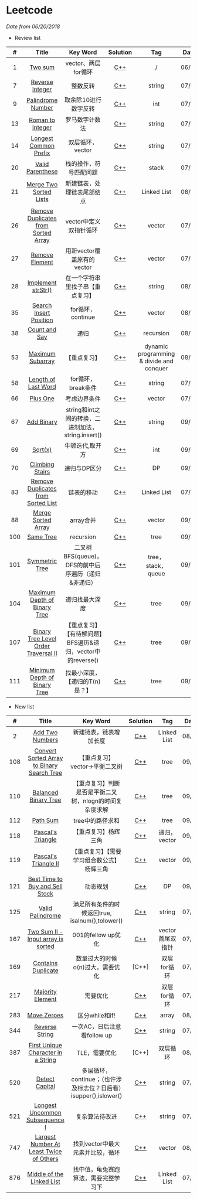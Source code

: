 # Leetcode

*Date from 06/20/2018*

* Review list

| # | Title | Key Word | Solution | Tag | Date |
| :------: | :------: | :------:| :------: | :------: | :------: |
| 1 | [Two sum](https://leetcode.com/problems/two-sum/description/) | vector、两层for循环 | [C++](https://github.com/melodybabee/Leetcode/blob/master/001.TwoSum.cpp) | / | 06/20 |
| 7 | [Reverse Integer](https://leetcode.com/problems/reverse-integer/description/) | 整数反转 | [C++](https://github.com/melodybabee/Leetcode/blob/master/007.Reverse%20Integer.cpp) | string | 07/25 |
| 9 | [Palindrome Number](https://leetcode.com/problems/palindrome-number/description/) | 取余除10进行数字反转 | [C++](https://github.com/melodybabee/Leetcode/blob/master/009.Palindrome%20Number.cpp) | int | 07/31 |
| 13 | [Roman to Integer](https://leetcode.com/problems/roman-to-integer/description/) | 罗马数字计数法 | [C++](https://github.com/melodybabee/Leetcode/blob/master/013.Roman%20to%20Integer.cpp) | string | 07/16 |
| 14 | [Longest Common Prefix](https://leetcode.com/problems/longest-common-prefix/description/) | 双层循环，vector | [C++](https://github.com/melodybabee/Leetcode/blob/master/014.Longest%20Common%20Prefix.cpp) | string | 07/18 |
| 20 | [Valid Parenthese](https://leetcode.com/problems/valid-parentheses/description/) | 栈的操作，符号匹配问题 | [C++](https://github.com/melodybabee/Leetcode/blob/master/020.Valid%20Parentheses.cpp)| stack| 07/31 |
| 21 | [Merge Two Sorted Lists](https://leetcode.com/problems/merge-two-sorted-lists/description/) | 新建链表，处理链表尾部结点 | [C++](https://github.com/melodybabee/Leetcode/blob/master/021.Merge%20Two%20Sorted%20Lists.cpp)| Linked List| 08/01 |
| 26 | [Remove Duplicates from Sorted Array](https://leetcode.com/problems/remove-duplicates-from-sorted-array/description/) | vector中定义双指针循环 | [C++](https://github.com/melodybabee/Leetcode/blob/master/026.%20Remove%20Duplicates%20from%20Sorted%20Array.cpp) | vector | 07/23 |
| 27 | [Remove Element](https://leetcode.com/problems/remove-element/description/) | 用新vector覆盖原有的vector | [C++](https://github.com/melodybabee/Leetcode/blob/master/027.%20Remove%20Element.cpp) | vector | 07/22 |
| 28 | [Implement strStr()](https://leetcode.com/problems/implement-strstr/description/) | 在一个字符串里找子串【重点复习】 | [C++](https://github.com/melodybabee/Leetcode/blob/master/028.Implement%20strStr().cpp) | string | 08/02 |
| 35 | [Search Insert Position](https://leetcode.com/problems/search-insert-position/description/) | for循环，continue | [C++](https://github.com/melodybabee/Leetcode/blob/master/035.Search%20Insert%20Position.cpp) | vector | 08/05 |
| 38 | [Count and Say](https://leetcode.com/problems/count-and-say/description/) | 递归 | [C++](https://github.com/melodybabee/Leetcode/blob/master/038.Count%20and%20Say.cpp) |  recursion | 08/06 |
| 53 | [Maximum Subarray](https://leetcode.com/problems/maximum-subarray/description/) | 【重点复习】 | [C++](https://github.com/melodybabee/Leetcode/blob/master/053.Maximum%20Subarray.cpp) |  dynamic programming & divide and conquer | 08/07 |
| 58 | [Length of Last Word](https://leetcode.com/problems/length-of-last-word/description/) | for循环，break条件 | [C++](https://github.com/melodybabee/Leetcode/blob/master/058.%20Length%20of%20Last%20Word.cpp) | string | 07/23 |
| 66 | [Plus One](https://leetcode.com/problems/plus-one/description/) | 考虑边界条件 | [C++](https://github.com/melodybabee/Leetcode/blob/master/066.%20Plus%20One.cpp) | vector | 07/26 |
| 67 | [Add Binary](https://leetcode.com/problems/add-binary/description/) | string和int之间的转换，二进制加法，string.insert() | [C++](https://github.com/melodybabee/Leetcode/blob/master/067.Add%20Binary.cpp)| string | 09/07 |
| 69 | [Sqrt(x)](https://leetcode.com/problems/sqrtx/description/) | 牛顿迭代,取开方 | [C++](https://github.com/melodybabee/Leetcode/blob/master/069.%20Sqrt(x).cpp)| int | 09/07 |
| 70 | [Climbing Stairs](https://leetcode.com/problems/climbing-stairs/description/) | 递归与DP区分 | [C++](https://github.com/melodybabee/Leetcode/blob/master/070.%20Climbing%20Stairs.cpp)| DP | 09/07 |
| 83 | [Remove Duplicates from Sorted List](https://leetcode.com/problems/remove-duplicates-from-sorted-list/description/) | 链表的移动 | [C++](https://github.com/melodybabee/Leetcode/blob/master/083.%20Remove%20Duplicates%20from%20Sorted%20List.cpp) | Linked List | 07/30 |
| 88 | [Merge Sorted Array](https://leetcode.com/problems/merge-sorted-array/description/) | array合并 | [C++](https://github.com/melodybabee/Leetcode/blob/master/088.%20Merge%20Sorted%20Array.cpp) | vector | 09/10 |
| 100 | [Same Tree](https://leetcode.com/problems/same-tree/description/) | recursion | [C++](https://github.com/melodybabee/Leetcode/blob/master/100.Same%20Tree.cpp) | tree | 09/10 |
| 101 | [Symmetric Tree](https://leetcode.com/problems/symmetric-tree/description/) | 二叉树BFS(queue)，DFS的前中后序遍历（递归&非递归） | [C++](https://github.com/melodybabee/Leetcode/blob/master/101.Symmetric%20Tree.cpp) | tree，stack，queue | 09/11 |
| 104 | [Maximum Depth of Binary Tree](https://leetcode.com/problems/maximum-depth-of-binary-tree/description/) | 递归找最大深度 | [C++](https://github.com/melodybabee/Leetcode/blob/master/104.Maximum%20Depth%20of%20Binary%20Tree.cpp)| tree | 09/11 |
| 107 | [Binary Tree Level Order Traversal II](https://leetcode.com/problems/binary-tree-level-order-traversal-ii/description/) | 【重点复习】【有待解问题】BFS遍历&递归，vector中的reverse() | [C++](https://github.com/melodybabee/Leetcode/blob/master/107.Binary%20Tree%20Level%20Order%20Traversal%20II.cpp)| tree | 09/11 |
| 111 | [Minimum Depth of Binary Tree](https://leetcode.com/problems/minimum-depth-of-binary-tree/description/) | 找最小深度，【递归的T(n)是？】 | [C++](https://github.com/melodybabee/Leetcode/blob/master/111.Minimum%20Depth%20of%20Binary%20Tree.cpp)| tree | 09/12 |


* New list

| # | Title | Key Word | Solution | Tag | Date |
| :------: | :------: | :------:| :------: | :------: | :------: |
| 2 | [Add Two Numbers](https://leetcode.com/problems/add-two-numbers/description/) | 新建链表，链表增加长度 | [C++](https://github.com/melodybabee/Leetcode/blob/master/002.Add%20Two%20Numbers.cpp) | Linked List | 08/01 |
| 108 | [Convert Sorted Array to Binary Search Tree](https://leetcode.com/problems/convert-sorted-array-to-binary-search-tree/description/) | 【重点复习】vector->平衡二叉树 | [C++](https://github.com/melodybabee/Leetcode/blob/master/108.Convert%20Sorted%20Array%20to%20Binary%20Search%20Tree.cpp) | tree | 09/11 |
| 110 | [Balanced Binary Tree](https://leetcode.com/problems/balanced-binary-tree/description/) | 【重点复习】判断是否是平衡二叉树，nlogn的时间复杂度求解 | [C++](https://github.com/melodybabee/Leetcode/blob/master/110.Balanced%20Binary%20Tree.cpp) | tree | 09/12 |
| 112 | [Path Sum](https://leetcode.com/problems/path-sum/description/) | tree中的路径求和 | [C++](https://github.com/melodybabee/Leetcode/blob/master/112.Path%20Sum.cpp) | tree | 09/13 |
| 118 | [Pascal's Triangle](https://leetcode.com/problems/pascals-triangle/description/) | 【重点复习】杨辉三角 | [C++](https://github.com/melodybabee/Leetcode/blob/master/118.Pascal's%20Triangle.cpp) | 递归，vector | 09/13 |
| 119 | [Pascal's Triangle II](https://leetcode.com/problems/pascals-triangle-ii/description/) | 【重点复习】【需要学习组合数公式】杨辉三角| [C++](https://github.com/melodybabee/Leetcode/blob/master/119.Pascal's%20Triangle%20II.cpp) | vector | 09/13 |
| 121 | [Best Time to Buy and Sell Stock](https://leetcode.com/problems/best-time-to-buy-and-sell-stock/description/) | 动态规划 | [C++](https://github.com/melodybabee/Leetcode/blob/master/121.Best%20Time%20to%20Buy%20and%20Sell%20Stock.cpp) | DP | 09/14 |
| 125 | [Valid Palindrome](https://leetcode.com/problems/valid-palindrome/description/) | 满足所有条件的时候返回true, isalnum(),tolower() | [C++](https://github.com/melodybabee/Leetcode/blob/master/125.Valid%20Palindrome.cpp) | string | 07/16 |
| 167 | [Two Sum II - Input array is sorted](https://leetcode.com/problems/two-sum-ii-input-array-is-sorted/description/) | 001的fellow up优化| [C++](https://github.com/melodybabee/Leetcode/blob/master/167.%20Two%20Sum%20II%20-%20Input%20array%20is%20sorted.cpp) | vector首尾双指针 | 07/25 |
| 169 | [Contains Duplicate](https://leetcode.com/problems/contains-duplicate/description/) | 数量过大的时候o(n)过大，需要优化 | [C++] | 双层for循环 | 07/23 |
| 217 | [Majority Element](https://leetcode.com/problems/majority-element/description/) | 需要优化 | [C++](https://github.com/melodybabee/Leetcode/blob/master/217.%20Contains%20Duplicate.cpp) | 双层for循环 | 07/26 |
| 283 | [Move Zeroes](https://leetcode.com/problems/move-zeroes/description/) | 区分while和if! | [C++](https://github.com/melodybabee/Leetcode/blob/master/283.Move%20Zeroes.cpp) | array | 08/01 |
| 344 | [Reverse String](https://leetcode.com/problems/reverse-string/description/) | 一次AC，日后注意看follow up | [C++](https://github.com/melodybabee/Leetcode/blob/master/344.%20Reverse%20String.cpp) | string | 07/17 |
| 387 | [First Unique Character in a String](https://leetcode.com/problems/first-unique-character-in-a-string/description/) | TLE，需要优化 | [C++]| 双层循环 | 08/04 |
| 520 | [Detect Capital](https://leetcode.com/problems/detect-capital/description/) | 多层循环，continue；（也许涉及标志位？日后看）isupper(),islower() | [C++](https://github.com/melodybabee/Leetcode/blob/master/520.%20Detect%20Capital.cpp)| string | 07/17 |
| 521 | [Longest Uncommon Subsequence I](https://leetcode.com/problems/longest-uncommon-subsequence-i/description/) | 复杂算法待改进 | [C++](https://github.com/melodybabee/Leetcode/blob/master/521.%20Longest%20Uncommon%20Subsequence%20I.cpp)| string | 07/18 |
| 747 | [Largest Number At Least Twice of Others](https://leetcode.com/problems/largest-number-at-least-twice-of-others/description/) | 找到vector中最大元素并比较，循环 | [C++](https://github.com/melodybabee/Leetcode/blob/master/747.Largest%20Number%20At%20Least%20Twice%20of%20Others.cpp)| vector | 08/02 |
| 876 | [Middle of the Linked List](https://leetcode.com/problems/middle-of-the-linked-list/discuss/154900/C++-Solution-in-0ms-using-two-pointers-(Derived-from-Floyd's-Cycle-Finding-Algorithm)) | 找中值，龟兔赛跑算法，需要完整学习下 | [C++](https://github.com/melodybabee/Leetcode/blob/master/876.%20Middle%20of%20the%20Linked%20List.cpp)| Linked List | 07/30 |